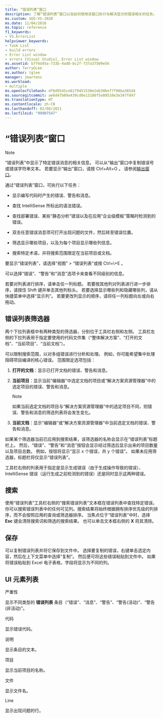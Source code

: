 ```yaml
---
title: “错误列表”窗口
description: 了解“错误列表”窗口以及如何使用该窗口执行与解决显示的错误相关的任务。
ms.custom: SEO-VS-2020
ms.date: 11/04/2016
ms.topic: reference
f1_keywords:
- VS.ErrorList
helpviewer_keywords:
- Task List
- build errors
- Error List window
- errors [Visual Studio], Error List window
ms.assetid: b7f6d45a-733b-4ad8-bc2f-737a37509e56
author: TerryGLee
ms.author: tglee
manager: jmartens
ms.workload:
- multiple
ms.openlocfilehash: df8d9545ce8179451530e2eb30bef7f98ba365d4
ms.sourcegitcommit: ae6d47b09a439cd0e13180f5e89510e3e347fd47
ms.translationtype: HT
ms.contentlocale: zh-CN
ms.lasthandoff: 02/08/2021
ms.locfileid: "99907547"
---
```

# <a name="error-list-window"></a>“错误列表”窗口

> [!NOTE]
> “错误列表”中显示了特定错误消息的相关信息。 可以从“输出”窗口中复制错误号或错误字符串文本。 若要显示“输出”窗口，请按 Ctrl+Alt+O   。 请参阅[输出窗口](../../ide/reference/output-window.md)。

通过“错误列表”窗口，可执行以下任务：

- 显示编写代码时产生的错误、警告和消息。

- 查找 IntelliSense 所标出的语法错误。

- 查找部署错误、某些“静态分析”错误以及在应用“企业级模板”策略时检测到的错误。

- 双击任意错误消息项可打开出现问题的文件，然后转至错误位置。

- 筛选显示哪些项目，以及为每个项目显示哪些列信息。

- 搜索特定术语，并将搜索范围限定在当前项目或文档。

要显示“错误列表”，请选择“视图” > “错误列表”或按 Ctrl+\\+E     。

可以选择“错误”、“警告”和“消息”选项卡来查看不同级别的信息。

若要对列表进行排序，请单击任一列标题。 若要按其他列对列表进行进一步排序，请按住 Shift 键并单击其他列标头。 若要选择显示哪些列和隐藏哪些列，请从快捷菜单中选择“显示列”。 若要更改列显示的顺序，请将任一列标题向左或向右拖动。

## <a name="error-list-filters"></a>错误列表筛选器

两个下拉列表框中有两种类型的筛选器，分别位于工具栏右侧和左侧。 工具栏左侧的下拉列表用于指定要使用的代码文件集（“整体解决方案”、“打开的文档”、“当前项目”、“当前文档”）。

可以限制搜索范围，以对多组错误进行分析和处理。 例如，你可能希望集中处理阻碍项目编译的核心错误。 范围限定选项包括：

1. **打开的文档**：显示已打开文档的错误、警告和消息。

2. **当前项目**：显示当前“编辑器”中选定文档的项目或“解决方案资源管理器”中的选定项目的错误、警告和消息。

    > [!NOTE]
    > 如果当前选定文档的项目与“解决方案资源管理器”中的选定项目不同，则错误、警告和消息的筛选列表将会发生变化。

3. **当前文档**：显示“编辑器”或“解决方案资源管理器”中当前选定文档的错误、警告和消息。

如果某个筛选器当前已应用到搜索结果，该筛选器的名称会显示在“错误列表”标题栏上。 然后，“错误”、“警告”和“消息”按钮会显示经过筛选后显示出来的项目数量以及项目总数。 例如，按钮将显示“显示 x 个错误，共 y 个错误”。 如果未应用筛选器，标题栏将仅显示“错误列表”。

工具栏右侧的列表用于指定是显示生成错误（由于生成操作导致的错误）、IntelliSense 错误（运行生成之前检测到的错误）还是同时显示这两种错误。

## <a name="search"></a>搜索

使用“错误列表”工具栏右侧的“搜索错误列表”文本框在错误列表中查找特定错误。 你可以搜索错误列表中的任何可见列。搜索结果将始终根据拥有排序优先级的列排序，而不会按照应用的查询或筛选器排序。 当焦点位于“错误列表”中时，选择 **Esc** 键会清除搜索词和筛选的搜索结果。 也可以单击文本框右侧的 **X** 将其清除。

## <a name="save"></a>保存

可以复制错误列表并将它保存到文件中。 选择要复制的错误，右键单击选定内容，然后在上下文菜单中选择“复制”。 然后便可将这些错误粘贴到文件中。 如果将错误粘贴到 Excel 电子表格，字段将显示为不同的列。

## <a name="ui-element-list"></a>UI 元素列表

严重性

显示不同类型的 **错误列表** 条目（“错误”、“消息”、“警告”、“警告(活动)”、“警告(非活动)”。

代码

显示错误代码。

说明

显示条目的文本。

项目

显示当前项目的名称。

文件

显示文件名。

Line

显示出现问题的行。
